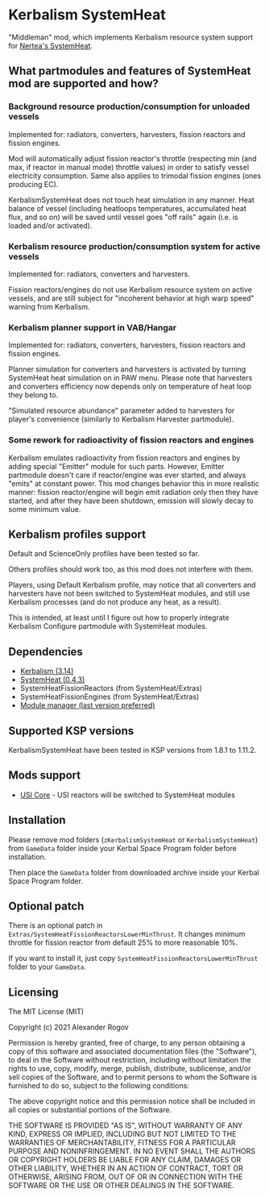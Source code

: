 # Kerbalism SystemHeat

"Middleman" mod, which implements Kerbalism resource system support for [Nertea's SystemHeat](https://forum.kerbalspaceprogram.com/index.php?/topic/193909-111x-systemheat-a-replacement-for-the-coreheat-system-june-4th/).


## What partmodules and features of SystemHeat mod are supported and how?

### Background resource production/consumption for unloaded vessels

Implemented for: radiators, converters, harvesters, fission reactors and fission engines.

Mod will automatically adjust fission reactor's throttle (respecting min (and max, if reactor in manual mode) throttle values) in order to satisfy vessel electricity consumption. Same also applies to trimodal fission engines (ones producing EC).

KerbalismSystemHeat does not touch heat simulation in any manner. Heat balance of vessel (including heatloops temperatures, accumulated heat flux, and so on) will be saved until vessel goes "off rails" again (i.e. is loaded and/or activated).

### Kerbalism resource production/consumption system for active vessels

Implemented for: radiators, converters and harvesters.

Fission reactors/engines do not use Kerbalism resource system on active vessels, and are still subject for "incoherent behavior at high warp speed" warning from Kerbalism.

### Kerbalism planner support in VAB/Hangar

Implemented for: radiators, converters, harvesters, fission reactors and fission engines.

Planner simulation for converters and harvesters is activated by turning SystemHeat heat simulation on in PAW menu. Please note that harvesters and converters efficiency now depends only on temperature of heat loop they belong to.

"Simulated resource abundance" parameter added to harvesters for player's convenience (similarly to Kerbalism Harvester partmodule).

### Some rework for radioactivity of fission reactors and engines

Kerbalism emulates radioactivity from fission reactors and engines by adding special "Emitter" module for such parts. However, Emitter partmodule doesn't care if reactor/engine was ever started, and always "emits" at constant power.
This mod changes behavior this in more realistic manner: fission reactor/engine will begin emit radiation only then they have started, and after they have been shutdown, emission will slowly decay to some minimum value.


## Kerbalism profiles support

Default and ScienceOnly profiles have been tested so far.

Others profiles should work too, as this mod does not interfere with them.

Players, using Default Kerbalism profile, may notice that all converters and harvesters have not been switched to SystemHeat modules, and still use Kerbalism processes (and do not produce any heat, as a result).

This is intended, at least until I figure out how to properly integrate Kerbalism Configure partmodule with SystemHeat modules.


## Dependencies

* [Kerbalism (3.14)](https://github.com/Kerbalism/Kerbalism)
* [SystemHeat (0.4.3)](https://github.com/post-kerbin-mining-corporation/SystemHeat)
* SystemHeatFissionReactors (from SystemHeat/Extras)
* SystemHeatFissionEngines (from SystemHeat/Extras)
* [Module manager (last version preferred)](https://github.com/sarbian/ModuleManager)


## Supported KSP versions

KerbalismSystemHeat have been tested in KSP versions from 1.8.1 to 1.11.2.


## Mods support

* [USI Core](https://github.com/UmbraSpaceIndustries/USI_Core) - USI reactors will be switched to SystemHeat modules


## Installation

Please remove mod folders (`zKerbalismSystemHeat` or `KerbalismSystemHeat`) from `GameData` folder inside your Kerbal Space Program folder before installation.

Then place the `GameData` folder from downloaded archive inside your Kerbal Space Program folder.


## Optional patch

There is an optional patch in `Extras/SystemHeatFissionReactorsLowerMinThrust`. It changes minimum throttle for fission reactor from default 25% to more reasonable 10%.

If you want to install it, just copy `SystemHeatFissionReactorsLowerMinThrust` folder to your `GameData`.


## Licensing

The MIT License (MIT)

Copyright (c) 2021 Alexander Rogov

Permission is hereby granted, free of charge, to any person obtaining a copy of this software and associated documentation files (the "Software"), to deal in the Software without restriction, including without limitation the rights to use, copy, modify, merge, publish, distribute, sublicense, and/or sell copies of the Software, and to permit persons to whom the Software is furnished to do so, subject to the following conditions:

The above copyright notice and this permission notice shall be included in all copies or substantial portions of the Software.

THE SOFTWARE IS PROVIDED "AS IS", WITHOUT WARRANTY OF ANY KIND, EXPRESS OR IMPLIED, INCLUDING BUT NOT LIMITED TO THE WARRANTIES OF MERCHANTABILITY, FITNESS FOR A PARTICULAR PURPOSE AND NONINFRINGEMENT. IN NO EVENT SHALL THE AUTHORS OR COPYRIGHT HOLDERS BE LIABLE FOR ANY CLAIM, DAMAGES OR OTHER LIABILITY, WHETHER IN AN ACTION OF CONTRACT, TORT OR OTHERWISE, ARISING FROM, OUT OF OR IN CONNECTION WITH THE SOFTWARE OR THE USE OR OTHER DEALINGS IN THE SOFTWARE. 
